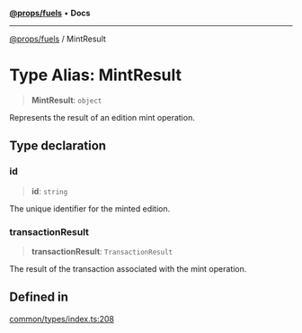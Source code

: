 [**@props/fuels**](../README.md) • **Docs**

***

[@props/fuels](../README.md) / MintResult

# Type Alias: MintResult

> **MintResult**: `object`

Represents the result of an edition mint operation.

## Type declaration

### id

> **id**: `string`

The unique identifier for the minted edition.

### transactionResult

> **transactionResult**: `TransactionResult`

The result of the transaction associated with the mint operation.

## Defined in

[common/types/index.ts:208](https://github.com/Props-Labs/octane/blob/64b8e201d568fb729aeacb4aaae3bcf8509bece3/packages/props-fuels/src/common/types/index.ts#L208)
